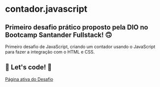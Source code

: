 # contador.javascript

## Primeiro desafio prático proposto pela DIO no Bootcamp Santander Fullstack! 🙃

Primeiro desafio de JavaScript, criando um contador usando o JavaScript para fazer a integração com o HTML e CSS.

## 🚀 Let's code! 🚀

[Página ativa do Desafio](https://gustavoferreiradeveloper.github.io/contador.javascript/)
